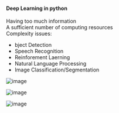 
#### Deep Learning in python

Having too much information<br/>
A sufficient number of computing resources<br/>
Complexity issues:
 - bject Detection
 - Speech Recognition
 - Reinforement Laerning
 - Natural Language Processing
 - Image Classification/Segmentation


![image](https://user-images.githubusercontent.com/96347878/202418457-9e30e725-ee08-4a42-a716-b54b546ce545.png)

![image](https://user-images.githubusercontent.com/96347878/202430880-87299456-5515-4eff-abf2-2bcd29cd89f6.png)


![image](https://user-images.githubusercontent.com/96347878/202434640-7e478485-af27-4e80-b19c-28807e0ae720.png)

